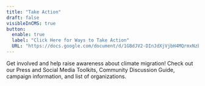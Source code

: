 ```yaml
---
title: "Take Action"
draft: false
visibleInCMS: true
button: 
  enable: true
  label: "Click Here for Ways to Take Action"
  URL: "https://docs.google.com/document/d/1GBdJV2-DInJdXjVjbH4MQrmxNzbo_bYBpFxruZ-M5LM/edit?usp=sharing"
---
```

Get involved and help raise awareness about climate migration! Check out our Press and Social Media Toolkits, Community Discussion Guide, campaign information, and list of organizations.
